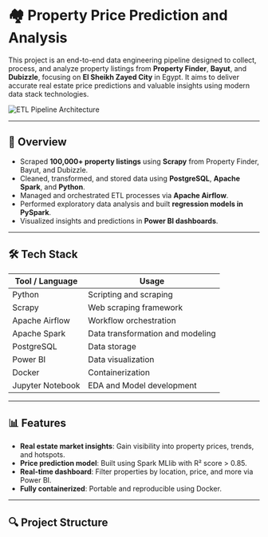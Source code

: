 # 🏘️ Property Price Prediction and Analysis

This project is an end-to-end data engineering pipeline designed to collect, process, and analyze property listings from **Property Finder**, **Bayut**, and **Dubizzle**, focusing on **El Sheikh Zayed City** in Egypt. It aims to deliver accurate real estate price predictions and valuable insights using modern data stack technologies.

![ETL Pipeline Architecture](ETL-Page-2.drawio.jpeg)

---

## 🚀 Overview

- Scraped **100,000+ property listings** using **Scrapy** from Property Finder, Bayut, and Dubizzle.
- Cleaned, transformed, and stored data using **PostgreSQL**, **Apache Spark**, and **Python**.
- Managed and orchestrated ETL processes via **Apache Airflow**.
- Performed exploratory data analysis and built **regression models in PySpark**.
- Visualized insights and predictions in **Power BI dashboards**.

---

## 🛠 Tech Stack

| Tool / Language      | Usage                              |
|----------------------|------------------------------------|
| Python               | Scripting and scraping             |
| Scrapy               | Web scraping framework             |
| Apache Airflow       | Workflow orchestration             |
| Apache Spark         | Data transformation and modeling   |
| PostgreSQL           | Data storage                       |
| Power BI             | Data visualization                 |
| Docker               | Containerization                   |
| Jupyter Notebook     | EDA and Model development          |

---

## 📊 Features

- **Real estate market insights**: Gain visibility into property prices, trends, and hotspots.
- **Price prediction model**: Built using Spark MLlib with R² score > 0.85.
- **Real-time dashboard**: Filter properties by location, price, and more via Power BI.
- **Fully containerized**: Portable and reproducible using Docker.

---

## 🔍 Project Structure
